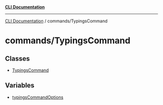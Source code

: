[**CLI Documentation**](../../README.md)

***

[CLI Documentation](../../README.md) / commands/TypingsCommand

# commands/TypingsCommand

## Classes

- [TypingsCommand](classes/TypingsCommand.md)

## Variables

- [typingsCommandOptions](variables/typingsCommandOptions.md)
